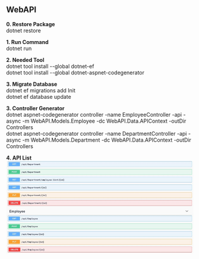 ## WebAPI

**0. Restore Package**
<br/>
dotnet restore

**1. Run Command**
<br/>
dotnet run

**2. Needed Tool**
<br/>
dotnet tool install --global dotnet-ef
<br/>
dotnet tool install --global dotnet-aspnet-codegenerator

**3. Migrate Database**
<br/>
dotnet ef migrations add Init
<br/>
dotnet ef database update

**3. Controller Generator**
<br/>
dotnet aspnet-codegenerator controller -name EmployeeController -api -async -m WebAPI.Models.Employee -dc WebAPI.Data.APIContext -outDir Controllers
<br/>
dotnet aspnet-codegenerator controller -name DepartmentController -api -async -m WebAPI.Models.Department -dc WebAPI.Data.APIContext -outDir Controllers

**4. API List**
<br/>
![API](https://raw.githubusercontent.com/phuocleoceo/HRManagement/master/screen-shot/API.jpg)

